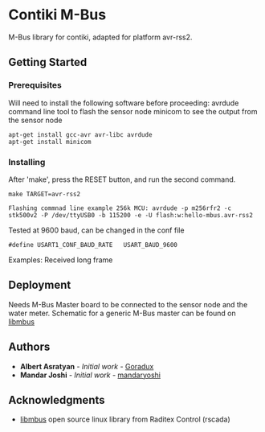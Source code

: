# Contiki M-Bus

M-Bus library for contiki, adapted for platform avr-rss2.

## Getting Started

### Prerequisites

Will need to install the following software before proceeding:
avrdude command line tool to flash the sensor node
minicom to see the output from the sensor node


```
apt-get install gcc-avr avr-libc avrdude
apt-get install minicom

```

### Installing

After 'make', press the RESET button, and run the second command.

```
make TARGET=avr-rss2

Flashing commnad line example 256k MCU: avrdude -p m256rfr2 -c stk500v2 -P /dev/ttyUSB0 -b 115200 -e -U flash:w:hello-mbus.avr-rss2
```

Tested at 9600 baud, can be changed in the conf file

```
#define USART1_CONF_BAUD_RATE   USART_BAUD_9600
```

Examples: Received long frame

## Deployment

Needs M-Bus Master board to be connected to the sensor node and the water meter. Schematic for a generic M-Bus master can be found on [libmbus](https://github.com/rscada/libmbus/blob/master/hardware/MBus_USB.pdf)

## Authors

* **Albert Asratyan** - *Initial work* - [Goradux](https://github.com/goradux)
* **Mandar Joshi** - *Initial work* - [mandaryoshi](https://github.com/mandaryoshi)

## Acknowledgments

* [libmbus](https://github.com/rscada/libmbus) open source linux library from Raditex Control (rscada)
